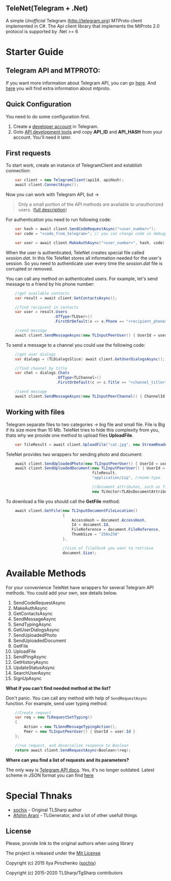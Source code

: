 TeleNet(Telegram + .Net)
-------------------------------

A simple _Unofficial_ Telegram (http://telegram.org) MTProto client implemented in C#.
The Api client library that implements the MtProto 2.0 protocol is supported by .Net >= 6


# Starter Guide


## Telegram API and MTPROTO:
If you want more information about Telegram API, you can go [here](https://core.telegram.org/api#telegram-api). And [here](https://core.telegram.org/mtproto) you will find extra information about mtproto.

## Quick Configuration
You need to do some configuration first.

1. Create a [developer account](https://my.telegram.org/) in Telegram. 
1. Goto [API development tools](https://my.telegram.org/apps) and copy **API_ID** and **API_HASH** from your account. You'll need it later.


## First requests

To start work, create an instance of TelegramClient and establish connection:

```csharp 
    var client = new TelegramClient(apiId, apiHash);
    await client.ConnectAsync();
```

Now you can work with Telegram API, but ->

> Only a small portion of the API methods are available to unauthorized users. ([full description](https://core.telegram.org/api/auth)) 

For authentication you need to run following code:

```csharp
    var hash = await client.SendCodeRequestAsync("<user_number>");
    var code = "<code_from_telegram>"; // you can change code in debugger

    var user = await client.MakeAuthAsync("<user_number>", hash, code);
``` 

When the user is authenticated, TeleNet creates special file called _session.dat_. In this file TeleNet stores all information needed for the user's session. So you need to authenticate user every time the _session.dat_ file is corrupted or removed.

You can call any method on authenticated users. For example, let's send message to a friend by his phone number:

```csharp
    //get available contacts
    var result = await client.GetContactsAsync();

    //find recipient in contacts
    var user = result.Users
                     .OfType<TLUser>()
                     .FirstOrDefault(x => x.Phone == "<recipient_phone>");

    //send message
    await client.SendMessageAsync(new TLInputPeerUser() { UserId = user.Id }, "OUR_MESSAGE");
```

To send a message to a channel you could use the following code:

```csharp
    //get user dialogs
    var dialogs = (TLDialogsSlice) await client.GetUserDialogsAsync();

    //find channel by title
    var chat = dialogs.Chats
                      .OfType<TLChannel>()
                      .FirstOrDefault(c => c.Title == "<channel_title>");

    //send message
    await client.SendMessageAsync(new TLInputPeerChannel() { ChannelId = chat.Id, AccessHash = chat.AccessHash.Value }, "OUR_MESSAGE");
```


## Working with files

Telegram separate files to two categories -> big file and small file. File is Big if its size more than 10 Mb. TeleNet tries to hide this complexity from you, thats why we provide one method to upload files **UploadFile**.

```csharp
    var fileResult = await client.UploadFile("cat.jpg", new StreamReader("data/cat.jpg"));
```

TeleNet provides two wrappers for sending photo and document:

```csharp
    await client.SendUploadedPhoto(new TLInputPeerUser() { UserId = user.Id }, fileResult, "kitty");
    await client.SendUploadedDocument(new TLInputPeerUser() { UserId = user.Id },
                                      fileResult,
                                      "application/zip", //mime-type

                                      //document attributes, such as file name
                                      new TLVector<TLAbsDocumentAttribute>());
```


To download a file you should call the **GetFile** method:

```csharp
    await client.GetFile(new TLInputDocumentFileLocation()
                         {
                             AccessHash = document.AccessHash,
                             Id = document.Id,
                             FileReference = document.FileReference,
                             ThumbSize = "250x250"
                         },

                         //size of fileChunk you want to retrieve
                         document.Size);
```


# Available Methods

For your convenience TeleNet have wrappers for several Telegram API methods. You could add your own, see details below.

1. SendCodeRequestAsync
1. MakeAuthAsync
1. GetContactsAsync
1. SendMessageAsync
1. SendTypingAsync
1. GetUserDialogsAsync
1. SendUploadedPhoto
1. SendUploadedDocument
1. GetFile
1. UploadFile
1. SendPingAsync
1. GetHistoryAsync
1. UpdateStatusAsync
1. SearchUserAsync
1. SignUpAsync


**What if you can't find needed method at the list?**

Don't panic. You can call any method with help of `SendRequestAsync` function. For example, send user typing method:

```csharp
    //Create request
    var req = new TLRequestSetTyping()
    {
        Action = new TLSendMessageTypingAction(),
        Peer = new TLInputPeerUser() { UserId = user.Id }
    };

    //run request, and deserialize response to Boolean
    return await client.SendRequestAsync<Boolean>(req);
``` 


**Where can you find a list of requests and its parameters?**

The only way is [Telegram API docs](https://core.telegram.org/methods). Yes, it's no longer outdated.
Latest scheme in JSON format you can find [here](https://core.telegram.org/schema/json)


# Special Thnaks

* [sochix](https://github.com/sochix) - Original TLSharp author
* [Afshin Arani](http://aarani.ir) - TLGenerator, and a lot of other usefull things


## License
Please, provide link to the original authors when using library

The project is released under the [Mit License](./LICENSE)

Copyright (c) 2015 Ilya Pirozhenko ([sochix](https://github.com/sochix))

Copyright (c) 2015-2020 TLSharp/TgSharp contributors